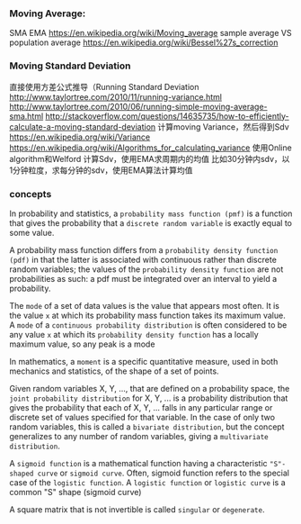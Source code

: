 ### Moving Average:
SMA
EMA
https://en.wikipedia.org/wiki/Moving_average
sample average VS population average
    https://en.wikipedia.org/wiki/Bessel%27s_correction
### Moving Standard Deviation
直接使用方差公式推导（Running Standard Deviation
    http://www.taylortree.com/2010/11/running-variance.html
    http://www.taylortree.com/2010/06/running-simple-moving-average-sma.html
    http://stackoverflow.com/questions/14635735/how-to-efficiently-calculate-a-moving-standard-deviation
计算moving Variance，然后得到Sdv
    https://en.wikipedia.org/wiki/Variance
    https://en.wikipedia.org/wiki/Algorithms_for_calculating_variance
    使用Online algorithm和Welford
计算Sdv，使用EMA求周期内的均值
    比如30分钟内sdv，以1分钟粒度，求每分钟的sdv，使用EMA算法计算均值

### concepts
In probability and statistics, a `probability mass function (pmf)` is a function that gives the probability that a `discrete random variable` is exactly equal to some value.

A probability mass function differs from a `probability density function (pdf)` in that the latter is associated with continuous rather than discrete random variables; the values of the `probability density function` are not probabilities as such: a pdf must be integrated over an interval to yield a probability.

The `mode` of a set of data values is the value that appears most often. It is the value `x` at which its probability mass function takes its maximum value.
A `mode` of a `continuous probability distribution` is often considered to be any value `x` at which its `probability density function` has a locally maximum value, so any peak is a mode

In mathematics, a `moment` is a specific quantitative measure, used in both mechanics and statistics, of the shape of a set of points.

Given random variables X, Y, ..., that are defined on a probability space, the `joint probability distribution` for X, Y, ... is a probability distribution that gives the probability that each of X, Y, ... falls in any particular range or discrete set of values specified for that variable. In the case of only two random variables, this is called a `bivariate distribution`, but the concept generalizes to any number of random variables, giving a `multivariate distribution`.

A `sigmoid function` is a mathematical function having a characteristic `"S"-shaped curve` or `sigmoid curve`. Often, sigmoid function refers to the special case of the `logistic function`.
A `logistic function` or `logistic curve` is a common "S" shape (sigmoid curve)

A square matrix that is not invertible is called `singular` or `degenerate`. 
